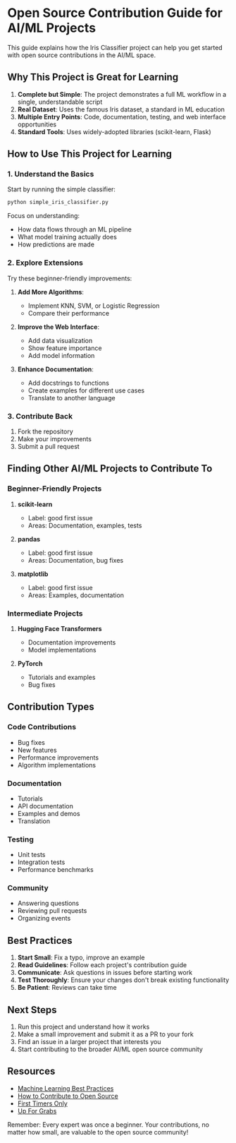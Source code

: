 # Open Source Contribution Guide for AI/ML Projects

This guide explains how the Iris Classifier project can help you get started with open source contributions in the AI/ML space.

## Why This Project is Great for Learning

1. **Complete but Simple**: The project demonstrates a full ML workflow in a single, understandable script
2. **Real Dataset**: Uses the famous Iris dataset, a standard in ML education
3. **Multiple Entry Points**: Code, documentation, testing, and web interface opportunities
4. **Standard Tools**: Uses widely-adopted libraries (scikit-learn, Flask)

## How to Use This Project for Learning

### 1. Understand the Basics

Start by running the simple classifier:

```bash
python simple_iris_classifier.py
```

Focus on understanding:
- How data flows through an ML pipeline
- What model training actually does
- How predictions are made

### 2. Explore Extensions

Try these beginner-friendly improvements:

1. **Add More Algorithms**:
   - Implement KNN, SVM, or Logistic Regression
   - Compare their performance
   
2. **Improve the Web Interface**:
   - Add data visualization
   - Show feature importance
   - Add model information

3. **Enhance Documentation**:
   - Add docstrings to functions
   - Create examples for different use cases
   - Translate to another language

### 3. Contribute Back

1. Fork the repository
2. Make your improvements
3. Submit a pull request

## Finding Other AI/ML Projects to Contribute To

### Beginner-Friendly Projects

1. **scikit-learn**
   - Label: good first issue
   - Areas: Documentation, examples, tests
   
2. **pandas**
   - Label: good first issue
   - Areas: Documentation, bug fixes
   
3. **matplotlib**
   - Label: good first issue
   - Areas: Examples, documentation

### Intermediate Projects

1. **Hugging Face Transformers**
   - Documentation improvements
   - Model implementations
   
2. **PyTorch**
   - Tutorials and examples
   - Bug fixes

## Contribution Types

### Code Contributions
- Bug fixes
- New features
- Performance improvements
- Algorithm implementations

### Documentation
- Tutorials
- API documentation
- Examples and demos
- Translation

### Testing
- Unit tests
- Integration tests
- Performance benchmarks

### Community
- Answering questions
- Reviewing pull requests
- Organizing events

## Best Practices

1. **Start Small**: Fix a typo, improve an example
2. **Read Guidelines**: Follow each project's contribution guide
3. **Communicate**: Ask questions in issues before starting work
4. **Test Thoroughly**: Ensure your changes don't break existing functionality
5. **Be Patient**: Reviews can take time

## Next Steps

1. Run this project and understand how it works
2. Make a small improvement and submit it as a PR to your fork
3. Find an issue in a larger project that interests you
4. Start contributing to the broader AI/ML open source community

## Resources

- [Machine Learning Best Practices](https://github.com/elsewhencode/project-guidelines)
- [How to Contribute to Open Source](https://opensource.guide/how-to-contribute/)
- [First Timers Only](https://www.firsttimersonly.com/)
- [Up For Grabs](https://up-for-grabs.net/)

Remember: Every expert was once a beginner. Your contributions, no matter how small, are valuable to the open source community!
